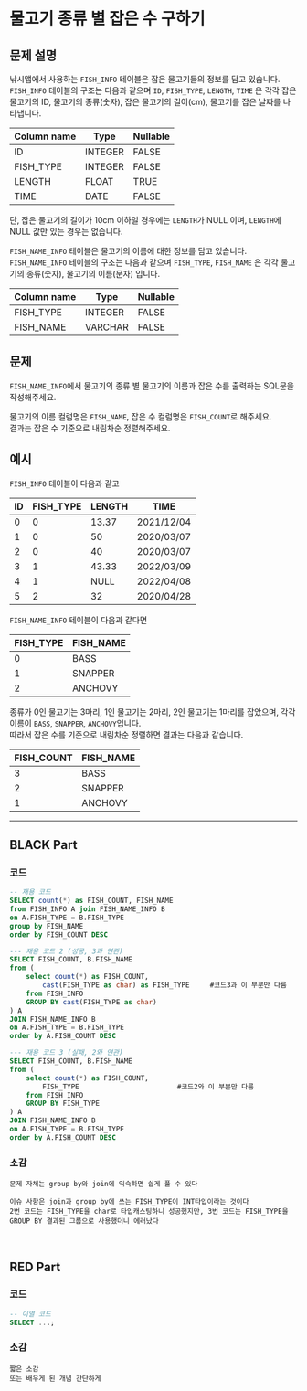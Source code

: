 # 물고기 종류 별 잡은 수 구하기

## 문제 설명
낚시앱에서 사용하는 `FISH_INFO` 테이블은 잡은 물고기들의 정보를 담고 있습니다. `FISH_INFO` 테이블의 구조는 다음과 같으며 `ID`, `FISH_TYPE`, `LENGTH`, `TIME` 은 각각 잡은 물고기의 ID, 물고기의 종류(숫자), 잡은 물고기의 길이(cm), 물고기를 잡은 날짜를 나타냅니다.

| Column name | Type    | Nullable |
|-------------|---------|----------|
| ID          | INTEGER | FALSE    |
| FISH_TYPE   | INTEGER | FALSE    |
| LENGTH      | FLOAT   | TRUE     |
| TIME        | DATE    | FALSE    |

단, 잡은 물고기의 길이가 10cm 이하일 경우에는 `LENGTH`가 NULL 이며, `LENGTH`에 NULL 값만 있는 경우는 없습니다.

`FISH_NAME_INFO` 테이블은 물고기의 이름에 대한 정보를 담고 있습니다. `FISH_NAME_INFO` 테이블의 구조는 다음과 같으며 `FISH_TYPE`, `FISH_NAME` 은 각각 물고기의 종류(숫자), 물고기의 이름(문자) 입니다.

| Column name | Type      | Nullable |
|-------------|-----------|----------|
| FISH_TYPE   | INTEGER   | FALSE    |
| FISH_NAME   | VARCHAR   | FALSE    |

## 문제
`FISH_NAME_INFO`에서 물고기의 종류 별 물고기의 이름과 잡은 수를 출력하는 SQL문을 작성해주세요.

물고기의 이름 컬럼명은 `FISH_NAME`, 잡은 수 컬럼명은 `FISH_COUNT`로 해주세요.  
결과는 잡은 수 기준으로 내림차순 정렬해주세요.

## 예시

`FISH_INFO` 테이블이 다음과 같고

| ID  | FISH_TYPE | LENGTH | TIME        |
|-----|-----------|--------|-------------|
| 0   | 0         | 13.37  | 2021/12/04  |
| 1   | 0         | 50     | 2020/03/07  |
| 2   | 0         | 40     | 2020/03/07  |
| 3   | 1         | 43.33  | 2022/03/09  |
| 4   | 1         | NULL   | 2022/04/08  |
| 5   | 2         | 32     | 2020/04/28  |

`FISH_NAME_INFO` 테이블이 다음과 같다면

| FISH_TYPE | FISH_NAME |
|-----------|-----------|
| 0         | BASS      |
| 1         | SNAPPER   |
| 2         | ANCHOVY   |

종류가 0인 물고기는 3마리, 1인 물고기는 2마리, 2인 물고기는 1마리를 잡았으며, 각각 이름이 `BASS`, `SNAPPER`, `ANCHOVY`입니다.  
따라서 잡은 수를 기준으로 내림차순 정렬하면 결과는 다음과 같습니다.

| FISH_COUNT | FISH_NAME |
|------------|-----------|
| 3          | BASS      |
| 2          | SNAPPER   |
| 1          | ANCHOVY   |

---

## BLACK Part

### 코드
```sql
-- 재용 코드
SELECT count(*) as FISH_COUNT, FISH_NAME
from FISH_INFO A join FISH_NAME_INFO B
on A.FISH_TYPE = B.FISH_TYPE
group by FISH_NAME
order by FISH_COUNT DESC

--- 재용 코드 2 (성공, 3과 연관)
SELECT FISH_COUNT, B.FISH_NAME
from (
    select count(*) as FISH_COUNT,
        cast(FISH_TYPE as char) as FISH_TYPE     #코드3과 이 부분만 다름
    from FISH_INFO
    GROUP BY cast(FISH_TYPE as char)
) A
JOIN FISH_NAME_INFO B
on A.FISH_TYPE = B.FISH_TYPE
order by A.FISH_COUNT DESC

--- 재용 코드 3 (실패, 2와 연관)
SELECT FISH_COUNT, B.FISH_NAME
from (
    select count(*) as FISH_COUNT,
        FISH_TYPE                        #코드2와 이 부분만 다름
    from FISH_INFO
    GROUP BY FISH_TYPE
) A
JOIN FISH_NAME_INFO B
on A.FISH_TYPE = B.FISH_TYPE
order by A.FISH_COUNT DESC
```
### 소감
```plaintext
문제 자체는 group by와 join에 익숙하면 쉽게 풀 수 있다

이슈 사항은 join과 group by에 쓰는 FISH_TYPE이 INT타입이라는 것이다
2번 코드는 FISH_TYPE을 char로 타입캐스팅하니 성공했지만, 3번 코드는 FISH_TYPE을 GROUP BY 결과된 그룹으로 사용했더니 에러났다
```

<br/>


## RED Part

### 코드
```sql
-- 이열 코드
SELECT ...;
```
### 소감
```plaintext
짧은 소감
또는 배우게 된 개념 간단하게
```
